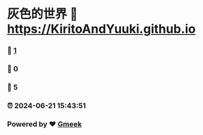 # 灰色的世界 :link: https://KiritoAndYuuki.github.io 
### :page_facing_up: [1](https://KiritoAndYuuki.github.io/tag.html) 
### :speech_balloon: 0 
### :hibiscus: 5 
### :alarm_clock: 2024-06-21 15:43:51 
### Powered by :heart: [Gmeek](https://github.com/Meekdai/Gmeek)
